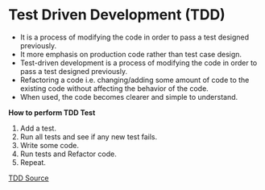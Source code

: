 # Test Driven Development (TDD)
- It is a process of modifying the code in order to pass a test designed previously.
- It more emphasis on production code rather than test case design.
- Test-driven development is a process of modifying the code in order to pass a test designed previously.
- Refactoring a code i.e. changing/adding some amount of code to the existing code without affecting the behavior of the code.
- When used, the code becomes clearer and simple to understand.

**How to perform TDD Test**
1. Add a test.
2. Run all tests and see if any new test fails.
3. Write some code.
4. Run tests and Refactor code.
5. Repeat.



[TDD Source](https://www.guru99.com/test-driven-development.html)
